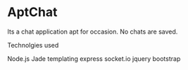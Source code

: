 AptChat
=======

Its a chat application apt for occasion. No chats are saved.

Technolgies used

Node.js
Jade templating
express
socket.io
jquery
bootstrap
